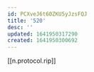 ```yaml
---
id: PCXveJ6t60ZKU5yJzsFQJ
title: '520'
desc: ''
updated: 1641950317290
created: 1641950300692
---
```


[[n.protocol.rip]]
